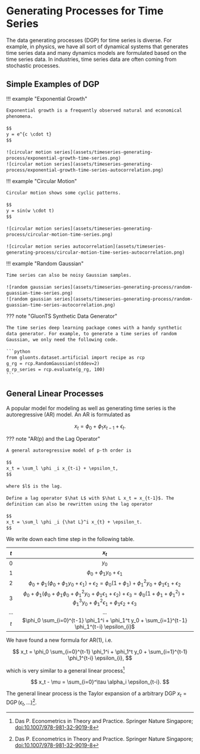 # Generating Processes for Time Series

The data generating processes (DGP) for time series is diverse. For example, in physics, we have all sort of dynamical systems that generates time series data and many dynamics models are formulated based on the time series data. In industries, time series data are often coming from stochastic processes.

## Simple Examples of DGP


!!! example "Exponential Growth"

    Exponential growth is a frequently observed natural and economical phenomena.

    $$
    y = e^{c \cdot t}
    $$

    ![circular motion series](assets/timeseries-generating-process/exponential-growth-time-series.png)
    ![circular motion series](assets/timeseries-generating-process/exponential-growth-time-series-autocorrelation.png)

!!! example "Circular Motion"

    Circular motion shows some cyclic patterns.

    $$
    y = sin(w \cdot t)
    $$

    ![circular motion series](assets/timeseries-generating-process/circular-motion-time-series.png)

    ![circular motion series autocorrelation](assets/timeseries-generating-process/circular-motion-time-series-autocorrelation.png)

!!! example "Random Gaussian"

    Time series can also be noisy Gaussian samples.

    ![random gaussian series](assets/timeseries-generating-process/random-guassian-time-series.png)
    ![random gaussian series](assets/timeseries-generating-process/random-guassian-time-series-autocorrelation.png)


??? note "GluonTS Synthetic Data Generator"

    The time series deep learning package comes with a handy synthetic data generator. For example, to generate a time series of random Gaussian, we only need the following code.

    ```python
    from gluonts.dataset.artificial import recipe as rcp
    g_rg = rcp.RandomGaussian(stddev=2)
    g_rp_series = rcp.evaluate(g_rg, 100)
    ```


## General Linear Processes

A popular model for modeling as well as generating time series is the autoregressive (AR) model. An AR is formulated as

$$
x_t = \phi_0 + \phi_1 x_{t-1} + \epsilon_t.
$$

??? note "AR(p) and the Lag Operator"

    A general autoregressive model of p-th order is

    $$
    x_t = \sum_l \phi _i x_{t-i} + \epsilon_t,
    $$

    where $l$ is the lag.

    Define a lag operator $\hat L$ with $\hat L x_t = x_{t-1}$. The definition can also be rewritten using the lag operator

    $$
    x_t = \sum_l \phi _i {\hat L}^i x_{t} + \epsilon_t.
    $$

We write down each time step in the following table.

| $t$ | $x_t$ |
|:---:|:---:|
| 0 | $y_0$ |
| 1 | $\phi_0 + \phi_1 y_0 + \epsilon_1$ |
| 2 | $\phi_0 + \phi_1 (\phi_0 + \phi_1 y_0 + \epsilon_1) + \epsilon_2 = \phi_0 (1 +  \phi_1) + \phi_1^2 y_0 + \phi_1\epsilon_1 + \epsilon_2$ |
| 3 | $\phi_0 + \phi_1 (\phi_0 +  \phi_1\phi_0 + \phi_1^2 y_0 + \phi_1\epsilon_1 + \epsilon_2) + \epsilon_3 = \phi_0(1 + \phi_1 +  \phi_1^2) + \phi_1^3 y_0 + \phi_1^2\epsilon_1 + \phi_1\epsilon_2 + \epsilon_3$ |
| ... | ... |
| $t$ | $\phi_0 \sum_{i=0}^{t-1} \phi_1^i + \phi_1^t y_0 + \sum_{i=1}^{t-1} \phi_1^{t-i} \epsilon_{i}$ |

We have found a new formula for AR(1), i.e.

$$
x_t = \phi_0 \sum_{i=0}^{t-1} \phi_1^i + \phi_1^t y_0 + \sum_{i=1}^{t-1} \phi_1^{t-i} \epsilon_{i},
$$

which is very similar to a general linear process[^Das2019]

$$
x_t - \mu = \sum_{i=0}^\tau \alpha_i \epsilon_{t-i}.
$$

The general linear process is the Taylor expansion of a arbitrary DGP $x_t = \operatorname{DGP}(\epsilon_t, ...)$[^Das2019].


[^Das2019]: Das P. Econometrics in Theory and Practice. Springer Nature Singapore; [doi:10.1007/978-981-32-9019-8](https://link.springer.com/book/10.1007/978-981-32-9019-8)
